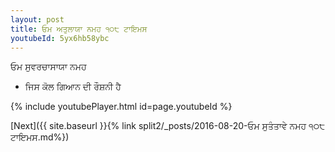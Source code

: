 ```yaml
---
layout: post
title: ਓਮ ਅਤੁਲਾਯਾ ਨਮਹ ੧੦੮ ਟਾਇਮਸ
youtubeId: 5yx6hb58ybc
---
```

 
 
 ਓਮ ਸੁਵਰਚਾਸਾਯਾ ਨਮਹ  
 
 -  ਜਿਸ ਕੋਲ ਗਿਆਨ ਦੀ ਰੌਸ਼ਨੀ ਹੈ 
 
  
 
  
 
 
 
 
 
 


{% include youtubePlayer.html id=page.youtubeId %}
 
[Next]({{ site.baseurl }}{% link  split2/_posts/2016-08-20-ਓਮ ਸੁਤੰਤਾਵੇ ਨਮਹ ੧੦੮ ਟਾਇਮਸ.md%})
 
